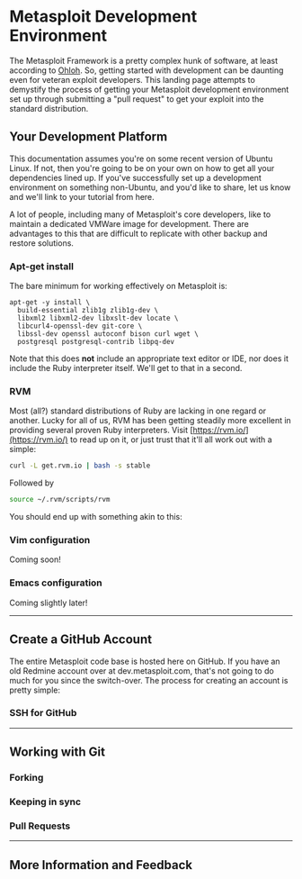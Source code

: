 # Metasploit Development Environment
The Metasploit Framework is a pretty complex hunk of software, at least according to [Ohloh](http://www.ohloh.net/p/metasploit). So, getting started with development can be daunting even for veteran exploit developers. This landing page attempts to demystify the process of getting your Metasploit development environment set up through submitting a "pull request" to get your exploit into the standard distribution.

## Your Development Platform

This documentation assumes you're on some recent version of Ubuntu Linux. If not, then you're going to be on your own on how to get all your dependencies lined up. If you've successfully set up a development environment on something non-Ubuntu, and you'd like to share, let us know and we'll link to your tutorial from here.

A lot of people, including many of Metasploit's core developers, like to maintain a dedicated VMWare image for development. There are advantages to this that are difficult to replicate with other backup and restore solutions.

### Apt-get install

The bare minimum for working effectively on Metasploit is:
````
apt-get -y install \
  build-essential zlib1g zlib1g-dev \
  libxml2 libxml2-dev libxslt-dev locate \
  libcurl4-openssl-dev git-core \
  libssl-dev openssl autoconf bison curl wget \
  postgresql postgresql-contrib libpq-dev
````
Note that this does **not** include an appropriate text editor or IDE, nor does it include the Ruby interpreter itself. We'll get to that in a second.

### RVM

Most (all?) standard distributions of Ruby are lacking in one regard or another. Lucky for all of us, RVM has been getting steadily more excellent in providing several proven Ruby interpreters. Visit [https://rvm.io/](https://rvm.io/) to read up on it, or just trust that it'll all work out with a simple:

````bash
curl -L get.rvm.io | bash -s stable
````

Followed by 

````bash
source ~/.rvm/scripts/rvm
````
You should end up with something akin to this:

### Vim configuration

Coming soon!

### Emacs configuration

Coming slightly later!

***

## Create a GitHub Account

The entire Metasploit code base is hosted here on GitHub. If you have an old Redmine account over at dev.metasploit.com, that's not going to do much for you since the switch-over. The process for creating an account is pretty simple:

###  SSH for GitHub

***

## Working with Git

### Forking

### Keeping in sync

### Pull Requests

***

## More lnformation and Feedback
